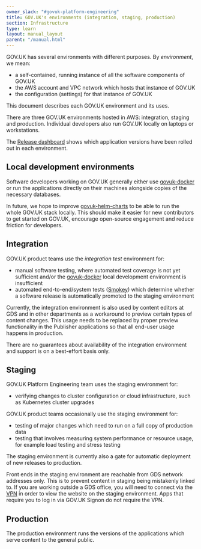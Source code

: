 ```yaml
---
owner_slack: "#govuk-platform-engineering"
title: GOV.UK's environments (integration, staging, production)
section: Infrastructure
type: learn
layout: manual_layout
parent: "/manual.html"
---
```


GOV.UK has several environments with different purposes. By _environment_, we
mean:

- a self-contained, running instance of all the software components of GOV.UK
- the AWS account and VPC network which hosts that instance of GOV.UK
- the configuration (settings) for that instance of GOV.UK

This document describes each GOV.UK environment and its uses.

There are three GOV.UK environments hosted in AWS: integration, staging and
production. Individual developers also run GOV.UK locally on laptops or
workstations.

The [Release dashboard](https://release.publishing.service.gov.uk/) shows which
application versions have been rolled out in each environment.

## Local development environments

Software developers working on GOV.UK generally either use [govuk-docker] or
run the applications directly on their machines alongside copies of the
necessary databases.

In future, we hope to improve [govuk-helm-charts] to be able to run the whole
GOV.UK stack locally. This should make it easier for new contributors to get
started on GOV.UK, encourage open-source engagement and reduce friction for
developers.

## Integration

GOV.UK product teams use the _integration test_ environment for:

- manual software testing, where automated test coverage is not yet sufficient
  and/or the [govuk-docker] local development environment is insufficient
- automated end-to-end/system tests ([Smokey]) which determine whether a
  software release is automatically promoted to the staging environment

Currently, the integration environment is also used by content editors at GDS
and in other departments as a workaround to preview certain types of content
changes. This usage needs to be replaced by proper preview functionality in the
Publisher applications so that all end-user usage happens in production.

There are no guarantees about availability of the integration environment and
support is on a best-effort basis only.

## Staging

GOV.UK Platform Engineering team uses the staging environment for:

- verifying changes to cluster configuration or cloud infrastructure, such as
  Kubernetes cluster upgrades

GOV.UK product teams occasionally use the staging environment for:

- testing of major changes which need to run on a full copy of production data
- testing that involves measuring system performance or resource usage, for
  example load testing and stress testing

The staging environment is currently also a gate for automatic deployment of
new releases to production.

Front ends in the staging environment are reachable from GDS network addresses
only. This is to prevent content in staging being mistakenly linked to. If you
are working outside a GDS office, you will need to connect via the [VPN] in
order to view the website on the staging environment. Apps that require you to
log in via GOV.UK Signon do not require the VPN.

## Production

The production environment runs the versions of the applications which serve content to the general public.

[govuk-docker]: https://github.com/alphagov/govuk-docker/
[govuk-helm-charts]: https://github.com/alphagov/govuk-helm-charts/
[Smokey]: /repos/smokey
[VPN]: https://docs.google.com/document/d/1O1LmLByDLlKU4F1-3chwS8qddd2WjYQgMaaEgTfK5To/preview
